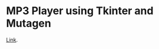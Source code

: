 # MP3 Player using Tkinter and Mutagen

[Link](https://blog.devgenius.io/mp3-player-using-tkinter-and-mutagen-in-python-6fec027aeced).

